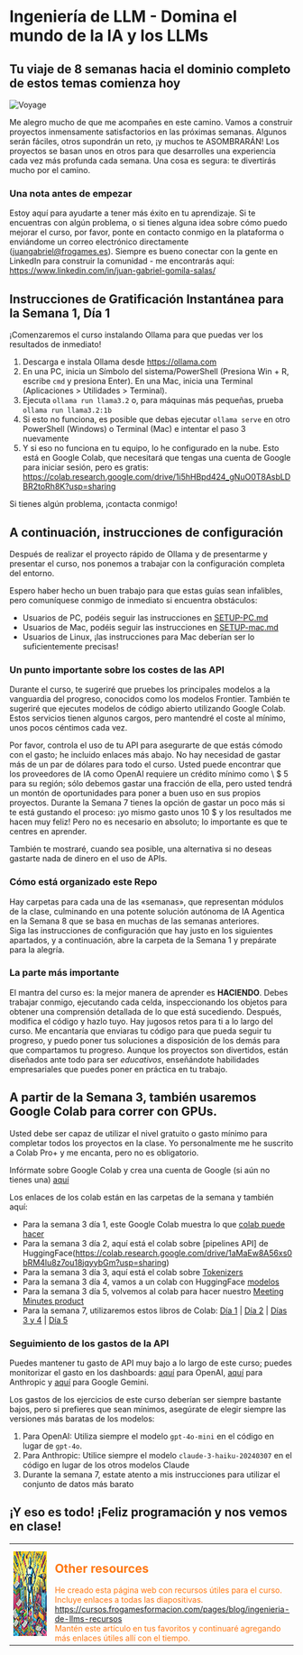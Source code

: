 # Ingeniería de LLM  - Domina el mundo de la IA y los LLMs

## Tu viaje de 8 semanas hacia el dominio completo de estos temas comienza hoy

![Voyage](voyage.jpg)


Me alegro mucho de que me acompañes en este camino. Vamos a construir proyectos inmensamente satisfactorios en las próximas semanas. Algunos serán fáciles, otros supondrán un reto, ¡y muchos te ASOMBRARÁN! Los proyectos se basan unos en otros para que desarrolles una experiencia cada vez más profunda cada semana. Una cosa es segura: te divertirás mucho por el camino.


### Una nota antes de empezar

Estoy aquí para ayudarte a tener más éxito en tu aprendizaje. Si te encuentras con algún problema, o si tienes alguna idea sobre cómo puedo mejorar el curso, por favor, ponte en contacto conmigo en la plataforma o enviándome un correo electrónico directamente (juangabriel@frogames.es). Siempre es bueno conectar con la gente en LinkedIn para construir la comunidad - me encontrarás aquí:  
[https://www.linkedin.com/in/juan-gabriel-gomila-salas/
](https://www.linkedin.com/in/juan-gabriel-gomila-salas/)


## Instrucciones de Gratificación Instantánea para la Semana 1, Día 1

¡Comenzaremos el curso instalando Ollama para que puedas ver los resultados de inmediato!
1. Descarga e instala Ollama desde https://ollama.com
2. En una PC, inicia un Símbolo del sistema/PowerShell (Presiona Win + R, escribe `cmd` y presiona Enter). En una Mac, inicia una Terminal (Aplicaciones > Utilidades > Terminal).
3. Ejecuta `ollama run llama3.2` o, para máquinas más pequeñas, prueba `ollama run llama3.2:1b`
4. Si esto no funciona, es posible que debas ejecutar `ollama serve` en otro PowerShell (Windows) o Terminal (Mac) e intentar el paso 3 nuevamente
5. Y si eso no funciona en tu equipo, lo he configurado en la nube. Esto está en Google Colab, que necesitará que tengas una cuenta de Google para iniciar sesión, pero es gratis: https://colab.research.google.com/drive/1i5hHBpd424_gNuO0T8AsbLDBR2toRh8K?usp=sharing 

Si tienes algún problema, ¡contacta conmigo!

## A continuación, instrucciones de configuración

Después de realizar el proyecto rápido de Ollama y de presentarme y presentar el curso, nos ponemos a trabajar con la configuración completa del entorno.

Espero haber hecho un buen trabajo para que estas guías sean infalibles, pero comuníquese conmigo de inmediato si encuentra obstáculos:

- Usuarios de PC, podéis seguir las instrucciones en [SETUP-PC.md](SETUP-PC.md)
- Usuarios de Mac, podéis seguir las instrucciones en [SETUP-mac.md](SETUP-mac.md)
- Usuarios de Linux, ¡las instrucciones para Mac deberían ser lo suficientemente precisas!

### Un punto importante sobre los costes de las API

Durante el curso, te sugeriré que pruebes los principales modelos a la vanguardia del progreso, conocidos como los modelos Frontier. También te sugeriré que ejecutes modelos de código abierto utilizando Google Colab. Estos servicios tienen algunos cargos, pero mantendré el coste al mínimo, unos pocos céntimos cada vez.

Por favor, controla el uso de tu API para asegurarte de que estás cómodo con el gasto; he incluido enlaces más abajo. No hay necesidad de gastar más de un par de dólares para todo el curso. Usted puede encontrar que los proveedores de IA como OpenAI requiere un crédito mínimo como \ $ 5 para su región; sólo debemos gastar una fracción de ella, pero usted tendrá un montón de oportunidades para poner a buen uso en sus propios proyectos. Durante la Semana 7 tienes la opción de gastar un poco más si te está gustando el proceso: ¡yo mismo gasto unos 10 $ y los resultados me hacen muy feliz! Pero no es necesario en absoluto; lo importante es que te centres en aprender.

También te mostraré, cuando sea posible, una alternativa si no deseas gastarte nada de dinero en el uso de APIs.


### Cómo está organizado este Repo

Hay carpetas para cada una de las «semanas», que representan módulos de la clase, culminando en una potente solución autónoma de IA Agentica en la Semana 8 que se basa en muchas de las semanas anteriores.    
Siga las instrucciones de configuración que hay justo en los siguientes apartados, y a continuación, abre la carpeta de la Semana 1 y prepárate para la alegría.


### La parte más importante

El mantra del curso es: la mejor manera de aprender es **HACIENDO**. Debes trabajar conmigo, ejecutando cada celda, inspeccionando los objetos para obtener una comprensión detallada de lo que está sucediendo. Después, modifica el código y hazlo tuyo. Hay jugosos retos para ti a lo largo del curso. Me encantaría que enviaras tu código para que pueda seguir tu progreso, y puedo poner tus soluciones a disposición de los demás para que compartamos tu progreso. Aunque los proyectos son divertidos, están diseñados ante todo para ser _educativos_, enseñándote habilidades empresariales que puedes poner en práctica en tu trabajo.



## A partir de la Semana 3, también usaremos Google Colab para correr con GPUs.

Usted debe ser capaz de utilizar el nivel gratuito o gasto mínimo para completar todos los proyectos en la clase. Yo personalmente me he suscrito a Colab Pro+ y me encanta, pero no es obligatorio.

Infórmate sobre Google Colab y crea una cuenta de Google (si aún no tienes una) [aquí](https://colab.research.google.com/)

Los enlaces de los colab están en las carpetas de la semana y también aquí:  
- Para la semana 3 día 1, este Google Colab muestra lo que [colab puede hacer](https://colab.research.google.com/drive/1DjcrYDZldAXKJ08x1uYIVCtItoLPk1Wr?usp=sharing)
- Para la semana 3 día 2, aquí está el colab sobre [pipelines API] de HuggingFace(https://colab.research.google.com/drive/1aMaEw8A56xs0bRM4lu8z7ou18jqyybGm?usp=sharing)
- Para la semana 3 día 3, aquí está el colab sobre [Tokenizers](https://colab.research.google.com/drive/1WD6Y2N7ctQi1X9wa6rpkg8UfyA4iSVuz?usp=sharing)
- Para la semana 3 día 4, vamos a un colab con HuggingFace [modelos](https://colab.research.google.com/drive/1hhR9Z-yiqjUe7pJjVQw4c74z_V3VchLy?usp=sharing)
- Para la semana 3 día 5, volvemos al colab para hacer nuestro [Meeting Minutes product](https://colab.research.google.com/drive/1KSMxOCprsl1QRpt_Rq0UqCAyMtPqDQYx?usp=sharing)
- Para la semana 7, utilizaremos estos libros de Colab: [Día 1](https://colab.research.google.com/drive/15rqdMTJwK76icPBxNoqhI7Ww8UM-Y7ni?usp=sharing) | [Día 2](https://colab.research.google.com/drive/1T72pbfZw32fq-clQEp-p8YQ4_qFKv4TP?usp=sharing) | [Días 3 y 4](https://colab.research.google.com/drive/1csEdaECRtjV_1p9zMkaKKjCpYnltlN3M?usp=sharing) | [Día 5](https://colab.research.google.com/drive/1igA0HF0gvQqbdBD4GkcK3GpHtuDLijYn?usp=sharing)





### Seguimiento de los gastos de la API

Puedes mantener tu gasto de API muy bajo a lo largo de este curso; puedes monitorizar el gasto en los dashboards: [aquí](https://platform.openai.com/usage) para OpenAI, [aquí](https://console.anthropic.com/settings/cost) para Anthropic y [aquí](https://console.cloud.google.com/apis/api/generativelanguage.googleapis.com/cost) para Google Gemini.

Los gastos de los ejercicios de este curso deberían ser siempre bastante bajos, pero si prefieres que sean mínimos, asegúrate de elegir siempre las versiones más baratas de los modelos:
1. Para OpenAI: Utiliza siempre el modelo `gpt-4o-mini` en el código en lugar de `gpt-4o`.
2. Para Anthropic: Utilice siempre el modelo `claude-3-haiku-20240307` en el código en lugar de los otros modelos Claude
3. Durante la semana 7, estate atento a mis instrucciones para utilizar el conjunto de datos más barato



## ¡Y eso es todo! ¡Feliz programación y nos vemos en clase!



<table style="margin: 0; text-align: left;">
    <tr>
        <td style="width: 150px; height: 150px; vertical-align: middle;">
            <img src="resources.jpg" width="150" height="150" style="display: block;" />
        </td>
        <td>
            <h2 style="color:#f71;">Other resources</h2>
            <span style="color:#f71;">He creado esta página web con recursos útiles para el curso. Incluye enlaces a todas las diapositivas.<br/>
            <a href="https://cursos.frogamesformacion.com/pages/blog/ingenieria-de-llms-recursos">https://cursos.frogamesformacion.com/pages/blog/ingenieria-de-llms-recursos</a><br/>
                Mantén este artículo en tus favoritos y continuaré agregando más enlaces útiles allí con el tiempo.
            </span>
        </td>
    </tr>
</table>
